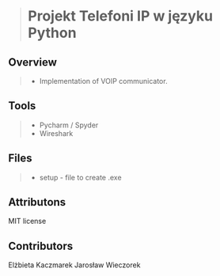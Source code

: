 ># Projekt Telefoni IP w języku Python

Overview
----------
>- Implementation of VOIP communicator.

Tools
-------
>- Pycharm / Spyder
>- Wireshark

Files
-------------
>- setup - file to create .exe

Attributons
-------------
MIT license

Contributors
-------------
Elżbieta Kaczmarek
Jarosław Wieczorek




